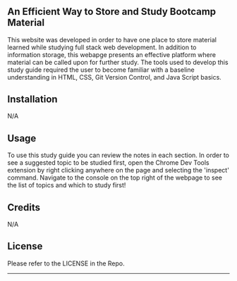 # <PreWork-Study-Guide>

## An Efficient Way to Store and Study Bootcamp Material



This website was developed in order to have one place to store material learned while studying full stack web development. 
In addition to information storage, this webapge presents an effective platform where material can be called upon for further study.
The tools used to develop this study guide required the user to become familiar with a baseline understanding in HTML, CSS, Git Version Control, and Java Script basics. 



## Installation

N/A

## Usage

To use this study guide you can review the notes in each section. In order to see a suggested topic to be studied first, open the Chrome Dev Tools extension by right clicking anywhere on the page and selecting the 'inspect' command. Navigate to the console on the top right of the webpage to see the list of topics and which to study first!



## Credits

N/A

## License

Please refer to the LICENSE in the Repo.

---


